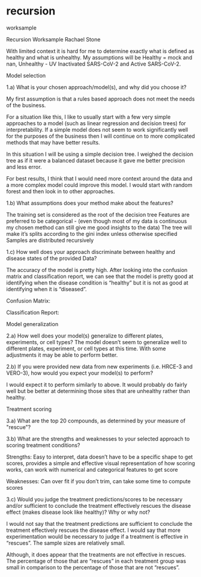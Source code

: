 # recursion
worksample

Recursion Worksample
Rachael Stone

With limited context it is hard for me to determine exactly what is defined as healthy and what is unhealthy. My assumptions will be Healthy = mock and nan, Unhealthy - UV Inactivated SARS-CoV-2 and  Active SARS-CoV-2.

Model selection

1.a) What is your chosen approach/model(s), and why did you choose it?

My first assumption is that a rules based approach does not meet the needs of the business. 

For a situation like this, I like to usually start with a few very simple approaches to a model (such as linear regression and decision trees) for interpretability. If a simple model does not seem to work significantly well for the purposes of the business then I will continue on to more complicated methods that may have better results.  

In this situation I will be using a simple decision tree. I weighed the decision tree as if it were a balanced dataset because it gave me better precision and less error.

For best results, I think that I would need more context around the data and a more complex model could improve this model. I would start with random forest and then look in to other approaches.


1.b) What assumptions does your method make about the features?

The training set is considered as the root of the decision tree
Features are preferred to be categorical - (even though most of my data is continuous my chosen method can still give me good insights to the data)
The tree will make it’s splits according to the gini index unless otherwise specified
Samples are distributed recursively


1.c) How well does your approach discriminate between healthy and disease states of the provided Data?

The accuracy of the model is pretty high. After looking into the confusion matrix and classification report, we can see that the model is pretty good at identifying when the disease condition is “healthy” but it is not as good at identifying when it is “diseased”.

Confusion Matrix:

Classification Report:


Model generalization

2.a) How well does your model(s) generalize to different plates, experiments, or cell types?
The model doesn’t seem to generalize well to different plates, experiment, or cell types at this time. With some adjustments it may be able to perform better.

2.b) If you were provided new data from new experiments (i.e. HRCE-3 and VERO-3), how would you expect your model(s) to perform?

I would expect it to perform similarly to above. It would probably do fairly well but be better at determining those sites that are unhealthy rather than healthy.


Treatment scoring

3.a) What are the top 20 compounds, as determined by your measure of "rescue"?


3.b) What are the strengths and weaknesses to your selected approach to scoring treatment conditions?

Strengths: Easy to interpret, data doesn’t have to be a specific shape to get scores, provides a simple and effective visual representation of how scoring works, can work with numerical and categorical features to get score

Weaknesses: Can over fit if you don’t trim, can take some time to compute scores 

3.c) Would you judge the treatment predictions/scores to be necessary and/or sufficient to conclude the treatment effectively rescues the disease effect (makes disease look like healthy)? Why or why not?

I would not say that the treatment predictions are sufficient to conclude the treatment effectively rescues the disease effect. I would say that more experimentation would be necessary to judge if a treatment is effective in “rescues”. The sample sizes are relatively small.

Although, it does appear that the treatments are not effective in rescues. The percentage of those that are “rescues” in each treatment group was small in comparison to the percentage of those that are not “rescues”.

